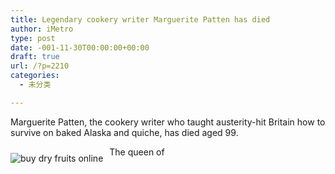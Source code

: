 ```yaml
---
title: Legendary cookery writer Marguerite Patten has died
author: iMetro
type: post
date: -001-11-30T00:00:00+00:00
draft: true
url: /?p=2210
categories:
  - 未分类

---
```

Marguerite Patten, the cookery writer who taught austerity-hit Britain how to survive on baked Alaska and quiche, has died aged 99.

<img src="http://i1080.photobucket.com/albums/j325/bnugroup/buy%20crepe%20sarees%20online/BU202537.jpg" alt="buy dry fruits online" title="buy crepe sarees online (c) bnugroup" style="float:left;padding:10px 10px 10px 0px;border:0px" /> The queen of